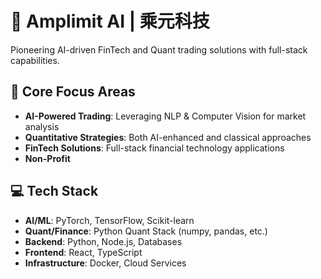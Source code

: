 # 🚀 Amplimit AI | 乘元科技

Pioneering AI-driven FinTech and Quant trading solutions with full-stack capabilities.

## 🎯 Core Focus Areas

- **AI-Powered Trading**: Leveraging NLP & Computer Vision for market analysis
- **Quantitative Strategies**: Both AI-enhanced and classical approaches
- **FinTech Solutions**: Full-stack financial technology applications
- **Non-Profit**

## 💻 Tech Stack

- **AI/ML**: PyTorch, TensorFlow, Scikit-learn
- **Quant/Finance**: Python Quant Stack (numpy, pandas, etc.)
- **Backend**: Python, Node.js, Databases
- **Frontend**: React, TypeScript
- **Infrastructure**: Docker, Cloud Services
